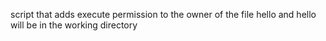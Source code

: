 script that adds execute permission to the owner of the file hello and hello will be in the working directory
